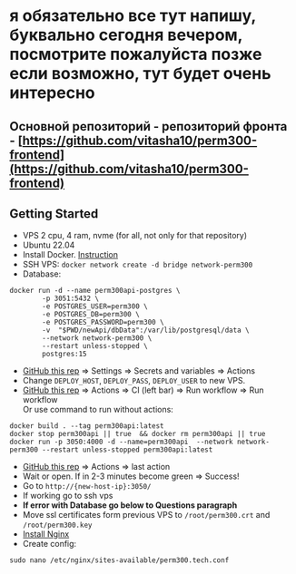 # я обязательно все тут напишу, буквально сегодня вечером, посмотрите пожалуйста позже если возможно, тут будет очень интересно

## Основной репозиторий - репозиторий фронта - [https://github.com/vitasha10/perm300-frontend](https://github.com/vitasha10/perm300-frontend)


## Getting Started

* VPS 2 cpu, 4 ram, nvme (for all, not only for that repository)
* Ubuntu 22.04
* Install Docker. [Instruction](https://www.digitalocean.com/community/tutorials/how-to-install-and-use-docker-on-ubuntu-22-04)
* SSH VPS: ```docker network create -d bridge network-perm300```
* Database:
```
docker run -d --name perm300api-postgres \
        -p 3051:5432 \
        -e POSTGRES_USER=perm300 \
        -e POSTGRES_DB=perm300 \
        -e POSTGRES_PASSWORD=perm300 \
        -v  "$PWD/newApi/dbData":/var/lib/postgresql/data \
        --network network-perm300 \
        --restart unless-stopped \
        postgres:15
```
* [GitHub this rep](https://github.com/VWperm/dialog-with-manager) => Settings => Secrets and variables => Actions
* Change ```DEPLOY_HOST```, ```DEPLOY_PASS```, ```DEPLOY_USER``` to new VPS.
* [GitHub this rep](https://github.com/VWperm/dialog-with-manager) => Actions => CI (left bar) => Run workflow => Run workflow \
  Or use command to run without actions:
```
docker build . --tag perm300api:latest
docker stop perm300api || true  && docker rm perm300api || true
docker run -p 3050:4000 -d --name=perm300api  --network network-perm300 --restart unless-stopped perm300api:latest
```
* [GitHub this rep](https://github.com/VWperm/dialog-with-manager) => Actions => last action
* Wait or open. If in 2-3 minutes become green => Success!
* Go to ```http://{new-host-ip}:3050/```
* If working go to ssh vps
* **If error with Database go below to Questions paragraph**
* Move ssl certificates form previous VPS to ```/root/perm300.crt``` and ```/root/perm300.key```
* [Install Nginx](https://www.digitalocean.com/community/tutorials/how-to-install-nginx-on-ubuntu-22-04)
* Create config:
```
sudo nano /etc/nginx/sites-available/perm300.tech.conf
```